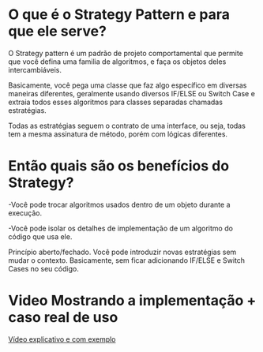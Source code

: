 # O que é o Strategy Pattern e para que ele serve?

O Strategy pattern é um padrão de projeto comportamental que permite que você defina uma familia de algoritmos, e faça os objetos deles intercambiáveis.

Basicamente, você pega uma classe que faz algo específico em diversas maneiras diferentes, geralmente usando diversos IF/ELSE ou Switch Case e extraia todos esses algoritmos para classes separadas chamadas estratégias.

Todas as estratégias seguem o contrato de uma interface, ou seja, todas tem a mesma assinatura de método, porém com lógicas diferentes.

# Então quais são os benefícios do Strategy?

<p>-Você pode trocar algoritmos usados dentro de um objeto durante a execução.</p>

<p>-Você pode isolar os detalhes de implementação de um algoritmo do código que usa ele.</p>

<p>Princípio aberto/fechado. Você pode introduzir novas estratégias sem mudar o contexto. Basicamente, sem ficar adicionando IF/ELSE e Switch Cases no seu código.</p>

# Video Mostrando a implementação + caso real de uso

<a href="https://www.linkedin.com/feed/update/urn:li:activity:7128025916349235202/">Vídeo explicativo e com exemplo<a/>
